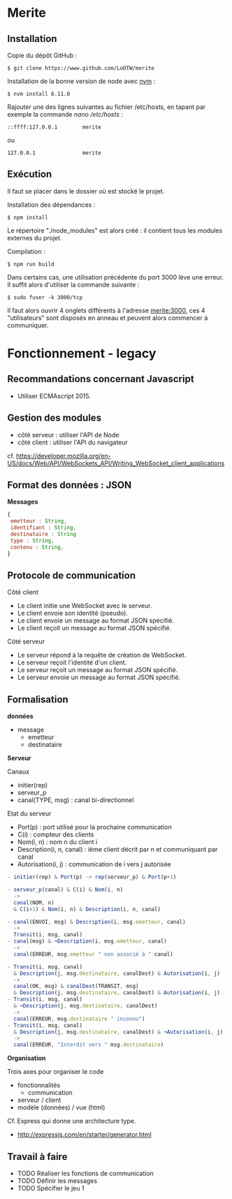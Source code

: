 Merite
======

Installation
------------

Copie du dépôt GitHub :
```
$ git clone https://www.github.com/LoOTW/merite
```
Installation de la bonne version de node avec [nvm](https://www.digitalocean.com/community/tutorials/how-to-install-node-js-on-debian-8) :
```
$ nvm install 6.11.0
```
Rajouter une des lignes suivantes au fichier /etc/hosts, en tapant par exemple la commande *nano* */etc/hosts* :
```
::ffff:127.0.0.1        merite
```
ou
```
127.0.0.1               merite
```


Exécution
---------
Il faut se placer dans le dossier où est stocké le projet.

Installation des dépendances :
```
$ npm install
```
Le répertoire "./node_modules" est alors créé : il contient tous les
modules externes du projet.

Compilation :
```
$ npm run build
```

Dans certains cas, une utilisation précédente du port 3000 lève une erreur. Il suffit alors d'utiliser la commande suivante :
```
$ sudo fuser -k 3000/tcp
```


Il faut alors ouvrir 4 onglets différents à l'adresse [merite:3000](merite:3000), ces 4 "utilisateurs" sont disposés en anneau et peuvent alors commencer à communiquer.

Fonctionnement - legacy
=======================

Recommandations concernant Javascript
-
- Utiliser ECMAscript 2015.

Gestion des modules
-
- côté serveur : utiliser l'API de Node
- côté client : utiliser l'API du navigateur

cf. https://developer.mozilla.org/en-US/docs/Web/API/WebSockets_API/Writing_WebSocket_client_applications

Format des données : JSON
-
**Messages**

``` javascript
{
 emetteur : String,
 identifiant : String,
 destinataire : String
 type : String,
 contenu : String,
} 
```

Protocole de communication
-
Côté client
- Le client initie une WebSocket avec le serveur.
- Le client envoie son identité (pseudo).
- Le client envoie un message au format JSON spécifié.
- Le client reçoit un message au format JSON spécifié.

Côté serveur
- Le serveur répond à la requête de création de WebSocket.
- Le serveur reçoit l'identité d'un client.
- Le serveur reçoit un message au format JSON spécifié.
- Le serveur envoie un message au format JSON spécifié.

Formalisation
-
**données**

- message
  - emetteur
  - destinataire

**Serveur**

Canaux
- initier(rep)
- serveur_p
- canal(TYPE, msg) : canal bi-directionnel

Etat du serveur
- Port(p) : port utilisé pour la prochaine communication
- C(i) : compteur des clients
- Nom(i, n) : nom n du client i
- Description(i, n, canal) : ième client décrit par n et communiquant
  par canal 
- Autorisation(i, j) : communication de i vers j autorisée

``` javascript
- initier(rep) & Port(p) -> rep(serveur_p) & Port(p+1)

- serveur_p(canal) & C(i) & Nom(i, n) 
  ->
  canal(NOM, n) 
  & C(i+1) & Nom(i, n) & Description(i, n, canal)

- canal(ENVOI, msg) & Description(i, msg.emetteur, canal) 
  ->  
  Transit(i, msg, canal)
- canal(msg) & ¬Description(i, msg.emetteur, canal) 
  ->  
  canal(ERREUR, msg.emetteur " non associé à " canal)

- Transit(i, msg, canal) 
  & Description(j, msg.destinataire, canalDest) & Autorisation(i, j)
  ->
  canal(OK, msg) & canalDest(TRANSIT, msg) 
  & Description(j, msg.destinataire, canalDest) & Autorisation(i, j)
- Transit(i, msg, canal) 
  & ¬Description(j, msg.destinataire, canalDest)
  ->
  canal(ERREUR, msg.destinataire " inconnu") 
- Transit(i, msg, canal) 
  & Description(j, msg.destinataire, canalDest) & ¬Autorisation(i, j)
  ->
  canal(ERREUR, "Interdit vers " msg.destinataire) 
 ```


**Organisation**

Trois axes pour organiser le code
- fonctionnalités
  - communication
- serveur / client
- modèle (données) / vue (html)

Cf. Express qui donne une architecture type.
- http://expressjs.com/en/starter/generator.html


Travail à faire
-
- TODO  Réaliser les fonctions de communication
- TODO Définir les messages
- TODO Spécifier le jeu 1
   
